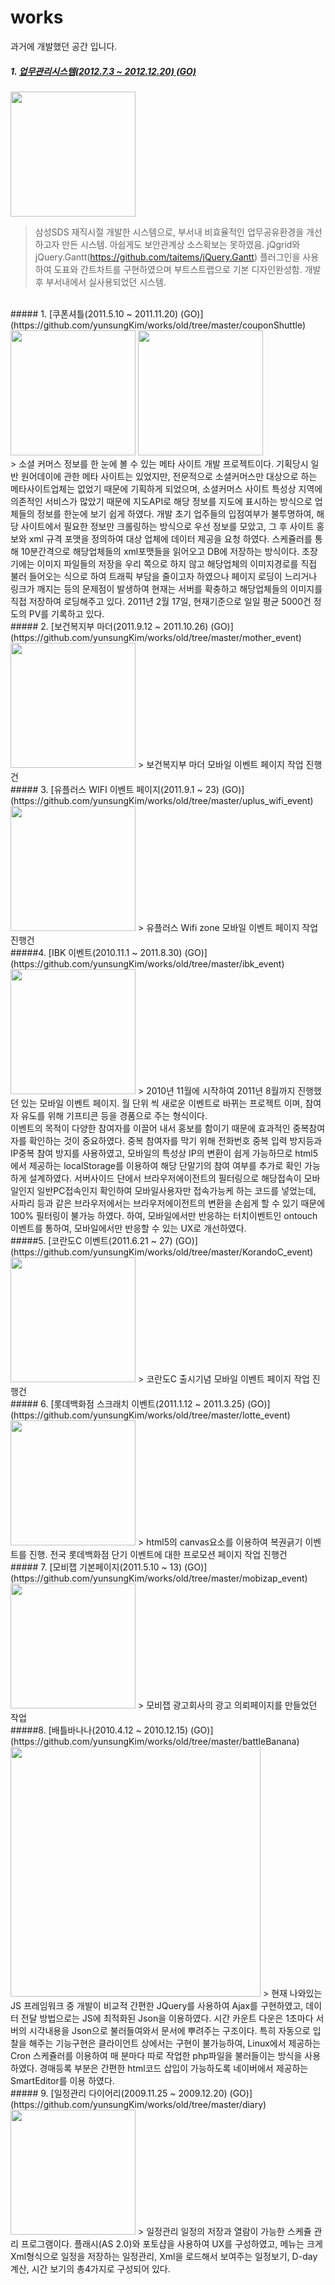# works
과거에 개발했던 공간 입니다.

##### 1. [업무관리시스템(2012.7.3 ~ 2012.12.20) (GO)](https://github.com/yunsungKim/works/tree/master/smartWorker)<br/>
<img src="https://raw.githubusercontent.com/yunsungKim/works/master/smartWorker/img.png" width="200px"/><br/>
> 삼성SDS 재직시절 개발한 시스템으로, 부서내 비효율적인 업무공유환경을 개선하고자 만든 시스템. 아쉽게도 보안관계상 소스확보는 못하였음. jQgrid와 jQuery.Gantt(https://github.com/taitems/jQuery.Gantt) 플러그인을 사용하여 도표와 간트차트를 구현하였으며 부트스트랩으로 기본 디자인완성함. 개발후 부서내에서 실사용되었던 시스템. 

<br/>
##### 1. [쿠폰셔틀(2011.5.10 ~ 2011.11.20) (GO)](https://github.com/yunsungKim/works/old/tree/master/couponShuttle)<br/>
<img src="https://raw.githubusercontent.com/yunsungKim/works/master/couponShuttle/%EC%BF%A0%ED%8F%B0%EC%85%94%ED%8B%80.png" width="200px"/>
<img src="https://raw.githubusercontent.com/yunsungKim/works/master/couponShuttle/%EC%BF%A0%ED%8F%B0%EC%85%94%ED%8B%801.png" width="200px"/><br/>
> 소셜 커머스 정보를 한 눈에 볼 수 있는 메타 사이트 개발 프로젝트이다. 기획당시 일반 원어데이에 관한 메타 사이트는 있었지만, 전문적으로 소셜커머스만 대상으로 하는 메타사이트업체는 없었기 때문에 기획하게 되었으며, 소셜커머스 사이트 특성상 지역에 의존적인 서비스가 많았기 때문에 지도API로 해당 정보를 지도에 표시하는 방식으로 업체들의 정보를 한눈에 보기 쉽게 하였다. 개발 초기 업주들의 입점여부가 불투명하여, 해당 사이트에서 필요한 정보만 크롤링하는 방식으로 우선 정보를 모았고, 그 후 사이트 홍보와 xml 규격 포맷을 정의하여 대상 업체에 데이터 제공을 요청 하였다. 스케쥴러를 통해 10분간격으로 해당업체들의 xml포맷들을 읽어오고 DB에 저장하는 방식이다. 초장기에는 이미지 파일들의 저장을 우리 쪽으로 하지 않고 해당업체의 이미지경로를 직접 불러 들어오는 식으로 하여 트래픽 부담을 줄이고자 하였으나 페이지 로딩이 느리거나 링크가 깨지는 등의 문제점이 발생하여 현재는 서버를 확충하고 해당업체들의 이미지를 직접 저장하여 로딩해주고 있다. 2011년 2월 17일, 현재기준으로 일일 평균 5000건 정도의 PV를 기록하고 있다.

<br/>
##### 2. [보건복지부 마더(2011.9.12 ~ 2011.10.26) (GO)](https://github.com/yunsungKim/works/old/tree/master/mother_event)<br/>
<img src="https://raw.githubusercontent.com/yunsungKim/works/master/mother_event/images/bg_intro.png" width="200px"/>
> 보건복지부 마더 모바일 이벤트 페이지 작업 진행건

<br/>
##### 3. [유플러스 WIFI 이벤트 페이지(2011.9.1 ~ 23) (GO)](https://github.com/yunsungKim/works/old/tree/master/uplus_wifi_event)<br/>
<img src="https://raw.githubusercontent.com/yunsungKim/works/master/uplus_wifi_event/images/bg_event.png" width="200px"/>
> 유플러스 Wifi zone 모바일 이벤트 페이지 작업 진행건

<br/>
#####4. [IBK 이벤트(2010.11.1 ~ 2011.8.30) (GO)](https://github.com/yunsungKim/works/old/tree/master/ibk_event)<br/>
<img src="https://raw.githubusercontent.com/yunsungKim/works/master/ibk_event/images/bg_main.png" width="200px"/>
> 2010년 11월에 시작하여 2011년 8월까지 진행했던 있는 모바일 이벤트 페이지. 월 단위 씩 새로운 이벤트로 바뀌는 프로젝트 이며, 참여자 유도를 위해 기프티콘 등을 경품으로 주는 형식이다. 
<br/>이벤트의 목적이 다양한 참여자를 이끌어 내서 홍보를 함이기 때문에 효과적인 중복참여자를 확인하는 것이 중요하였다. 중복 참여자를 막기 위해 전화번호 중복 입력 방지등과 IP중복 참여 방지를 사용하였고, 모바일의 특성상 IP의 변환이 쉽게 가능하므로 html5에서 제공하는 localStorage를 이용하여 해당 단말기의 참여 여부를 추가로 확인 가능하게 설계하였다. 서버사이드 단에서 브라우저에이전트의 필터링으로 해당접속이 모바일인지 일반PC접속인지 확인하여 모바일사용자만 접속가능케 하는 코드를 넣었는데, 사파리 등과 같은 브라우저에서는 브라우저에이전트의 변환을 손쉽게 할 수 있기 때문에 100% 필터링이 불가능 하였다. 하여, 모바일에서만 반응하는 터치이벤트인 ontouch 이벤트를 통하여, 모바일에서만 반응할 수 있는 UX로 개선하였다.

<br/>
#####5. [코란도C 이벤트(2011.6.21 ~ 27) (GO)](https://github.com/yunsungKim/works/old/tree/master/KorandoC_event)<br/>
<img src="https://raw.githubusercontent.com/yunsungKim/works/master/KorandoC_event/images/bg_main.png" width="200px"/>
> 코란도C 출시기념 모바일 이벤트 페이지 작업 진행건

<br/>
##### 6. [롯데백화점 스크래치 이벤트(2011.1.12 ~ 2011.3.25) (GO)](https://github.com/yunsungKim/works/old/tree/master/lotte_event)<br/>
<img src="https://raw.githubusercontent.com/yunsungKim/works/master/lotte_event/img/bg.jpg" width="200px"/>
> html5의 canvas요소를 이용하여 복권긁기 이벤트를 진행. 전국 롯데백화점 단기 이벤트에 대한 프로모션 페이지 작업 진행건

<br/>
##### 7. [모비잽 기본페이지(2011.5.10 ~ 13) (GO)](https://github.com/yunsungKim/works/old/tree/master/mobizap_event)<br/>
<img src="https://raw.githubusercontent.com/yunsungKim/works/master/mobizap_event/main.png" width="200px"/>
> 모비잽 광고회사의 광고 의뢰페이지를 만들었던 작업

<br/>
#####8. [배틀바나나(2010.4.12 ~ 2010.12.15) (GO)](https://github.com/yunsungKim/works/old/tree/master/battleBanana)<br/>
<img src="https://raw.githubusercontent.com/yunsungKim/works/master/battleBanana/images/%EB%B0%B0%EB%B0%94.png" width="400px"/>
> 현재 나와있는 JS 프레임워크 중 개발이 비교적 간편한 JQuery를 사용하여 Ajax를 구현하였고, 데이터 전달 방법으로는 JS에 최적화된 Json을 이용하였다. 시간 카운트 다운은 1초마다 서버의 시각내용을 Json으로 불러들여와서 문서에 뿌려주는 구조이다. 특히 자동으로 입찰을 해주는 기능구현은 클라이언트 상에서는 구현이 불가능하여, Linux에서 제공하는 Cron 스케쥴러를 이용하여 매 분마다 따로 작업한 php파일을 불러들이는 방식을 사용하였다. 경매등록 부분은 간편한 html코드 삽입이 가능하도록 네이버에서 제공하는 SmartEditor를 이용 하였다.

<br/>
##### 9. [일정관리 다이어리(2009.11.25 ~ 2009.12.20) (GO)](https://github.com/yunsungKim/works/old/tree/master/diary)<br/>
<img src="https://raw.githubusercontent.com/yunsungKim/works/master/diary/%EC%9D%BC%EC%A0%95%EA%B4%80%EB%A6%AC%20%EB%8B%A4%EC%9D%B4%EC%96%B4%EB%A6%AC.png" width="200px"/>
> 일정관리 일정의 저장과 열람이 가능한 스케쥴 관리 프로그램이다. 플래시(AS 2.0)와 포토샵을 사용하여 UX를 구성하였고, 메뉴는 크게 Xml형식으로 일정을 저장하는 일정관리, Xml을 로드해서 보여주는 일정보기, D-day계산, 시간 보기의 총4가지로 구성되어 있다.